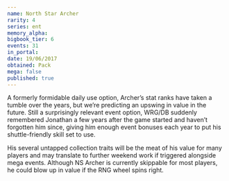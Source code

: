 ```yaml
---
name: North Star Archer
rarity: 4
series: ent
memory_alpha:
bigbook_tier: 6
events: 31
in_portal:
date: 19/06/2017
obtained: Pack
mega: false
published: true
---
```


A formerly formidable daily use option, Archer’s stat ranks have taken a tumble over the years, but we’re predicting an upswing in value in the future. Still a surprisingly relevant event option, WRG/DB suddenly remembered Jonathan a few years after the game started and haven’t forgotten him since, giving him enough event bonuses each year to put his shuttle-friendly skill set to use.

His several untapped collection traits will be the meat of his value for many players and may translate to further weekend work if triggered alongside mega events. Although NS Archer is currently skippable for most players, he could blow up in value if the RNG wheel spins right.
